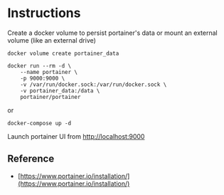 # Instructions

Create a docker volume to persist portainer's data or mount an external volume (like an external drive)

```console
docker volume create portainer_data

docker run --rm -d \
    --name portainer \
    -p 9000:9000 \
    -v /var/run/docker.sock:/var/run/docker.sock \
    -v portainer_data:/data \
    portainer/portainer
```

or

```console
docker-compose up -d
```

Launch portainer UI from [http://localhost:9000](http://localhost:9000)

## Reference

- [https://www.portainer.io/installation/](https://www.portainer.io/installation/)
